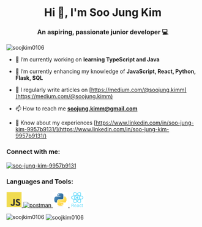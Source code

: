 <h1 align="center">Hi 👋, I'm Soo Jung Kim</h1>
<h3 align="center">An aspiring, passionate junior developer 💻</h3>

<p align="left"> <img src="https://komarev.com/ghpvc/?username=soojkim0106&label=Profile%20views&color=0e75b6&style=flat" alt="soojkim0106" /> </p>

- 🔭 I’m currently working on **learning TypeScript and Java**

- 🌱 I’m currently enhancing my knowledge of **JavaScript, React, Python, Flask, SQL**

- 📝 I regularly write articles on [https://medium.com/@soojung.kimm](https://medium.com/@soojung.kimm)

- 📫 How to reach me **soojung.kimm@gmail.com**

- 📄 Know about my experiences [https://www.linkedin.com/in/soo-jung-kim-9957b9131/](https://www.linkedin.com/in/soo-jung-kim-9957b9131/)

<h3 align="left">Connect with me:</h3>
<p align="left">
<a href="https://linkedin.com/in/soo-jung-kim-9957b9131" target="blank"><img align="center" src="https://raw.githubusercontent.com/rahuldkjain/github-profile-readme-generator/master/src/images/icons/Social/linked-in-alt.svg" alt="soo-jung-kim-9957b9131" height="30" width="40" /></a>
</p>

<h3 align="left">Languages and Tools:</h3>
<p align="left"> <a href="https://developer.mozilla.org/en-US/docs/Web/JavaScript" target="_blank" rel="noreferrer"> <img src="https://raw.githubusercontent.com/devicons/devicon/master/icons/javascript/javascript-original.svg" alt="javascript" width="40" height="40"/> </a> <a href="https://postman.com" target="_blank" rel="noreferrer"> <img src="https://www.vectorlogo.zone/logos/getpostman/getpostman-icon.svg" alt="postman" width="40" height="40"/> </a> <a href="https://www.python.org" target="_blank" rel="noreferrer"> <img src="https://raw.githubusercontent.com/devicons/devicon/master/icons/python/python-original.svg" alt="python" width="40" height="40"/> </a> <a href="https://reactjs.org/" target="_blank" rel="noreferrer"> <img src="https://raw.githubusercontent.com/devicons/devicon/master/icons/react/react-original-wordmark.svg" alt="react" width="40" height="40"/> </a> </p>

<p><img align="left" src="https://github-readme-stats.vercel.app/api/top-langs?username=soojkim0106&show_icons=true&locale=en&layout=compact" alt="soojkim0106" /></p>

<p>&nbsp;<img align="center" src="https://github-readme-stats.vercel.app/api?username=soojkim0106&show_icons=true&locale=en" alt="soojkim0106" /></p>
